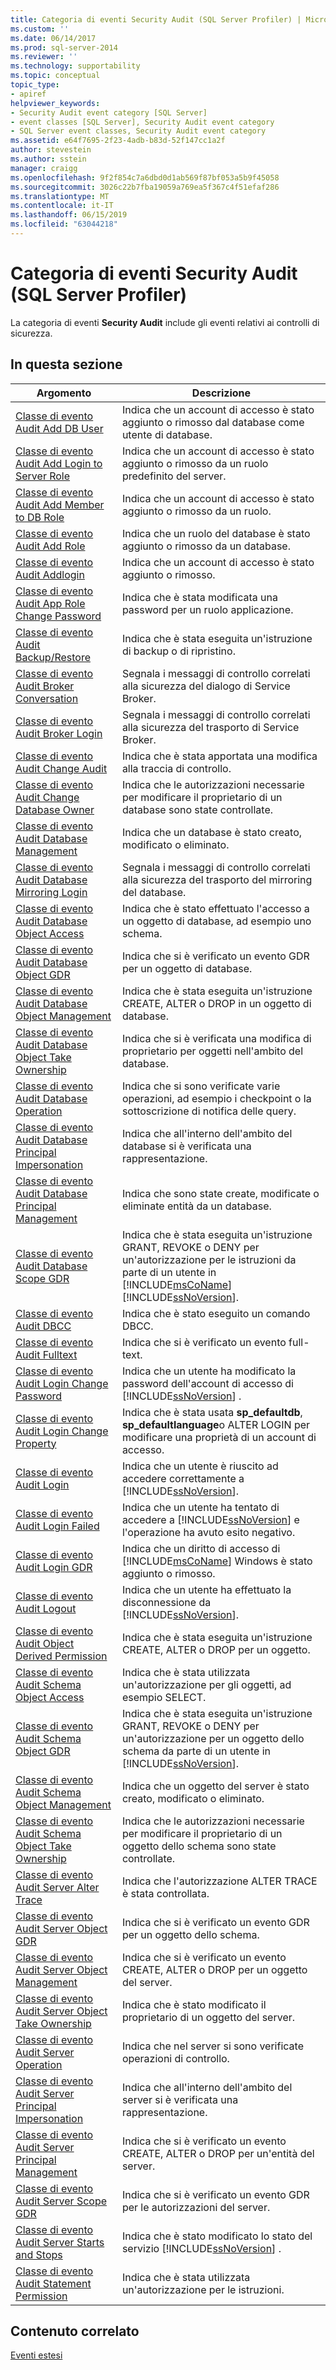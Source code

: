 ```yaml
---
title: Categoria di eventi Security Audit (SQL Server Profiler) | Microsoft Docs
ms.custom: ''
ms.date: 06/14/2017
ms.prod: sql-server-2014
ms.reviewer: ''
ms.technology: supportability
ms.topic: conceptual
topic_type:
- apiref
helpviewer_keywords:
- Security Audit event category [SQL Server]
- event classes [SQL Server], Security Audit event category
- SQL Server event classes, Security Audit event category
ms.assetid: e64f7695-2f23-4adb-b83d-52f147cc1a2f
author: stevestein
ms.author: sstein
manager: craigg
ms.openlocfilehash: 9f2f854c7a6dbd0d1ab569f87bf053a5b9f45058
ms.sourcegitcommit: 3026c22b7fba19059a769ea5f367c4f51efaf286
ms.translationtype: MT
ms.contentlocale: it-IT
ms.lasthandoff: 06/15/2019
ms.locfileid: "63044218"
---
```

# <a name="security-audit-event-category-sql-server-profiler"></a>Categoria di eventi Security Audit (SQL Server Profiler)
  La categoria di eventi **Security Audit** include gli eventi relativi ai controlli di sicurezza.  
  
## <a name="in-this-section"></a>In questa sezione  
  
|Argomento|Descrizione|  
|-----------|-----------------|  
|[Classe di evento Audit Add DB User](audit-add-db-user-event-class.md)|Indica che un account di accesso è stato aggiunto o rimosso dal database come utente di database.|  
|[Classe di evento Audit Add Login to Server Role](audit-add-login-to-server-role-event-class.md)|Indica che un account di accesso è stato aggiunto o rimosso da un ruolo predefinito del server.|  
|[Classe di evento Audit Add Member to DB Role](audit-add-member-to-db-role-event-class.md)|Indica che un account di accesso è stato aggiunto o rimosso da un ruolo.|  
|[Classe di evento Audit Add Role](audit-add-role-event-class.md)|Indica che un ruolo del database è stato aggiunto o rimosso da un database.|  
|[Classe di evento Audit Addlogin](audit-addlogin-event-class.md)|Indica che un account di accesso è stato aggiunto o rimosso.|  
|[Classe di evento Audit App Role Change Password](audit-app-role-change-password-event-class.md)|Indica che è stata modificata una password per un ruolo applicazione.|  
|[Classe di evento Audit Backup/Restore](audit-backup-and-restore-event-class.md)|Indica che è stata eseguita un'istruzione di backup o di ripristino.|  
|[Classe di evento Audit Broker Conversation](broker-conversation-event-class.md)|Segnala i messaggi di controllo correlati alla sicurezza del dialogo di Service Broker.|  
|[Classe di evento Audit Broker Login](audit-broker-login-event-class.md)|Segnala i messaggi di controllo correlati alla sicurezza del trasporto di Service Broker.|  
|[Classe di evento Audit Change Audit](audit-change-audit-event-class.md)|Indica che è stata apportata una modifica alla traccia di controllo.|  
|[Classe di evento Audit Change Database Owner](audit-change-database-owner-event-class.md)|Indica che le autorizzazioni necessarie per modificare il proprietario di un database sono state controllate.|  
|[Classe di evento Audit Database Management](audit-database-management-event-class.md)|Indica che un database è stato creato, modificato o eliminato.|  
|[Classe di evento Audit Database Mirroring Login](audit-database-mirroring-login-event-class.md)|Segnala i messaggi di controllo correlati alla sicurezza del trasporto del mirroring del database.|  
|[Classe di evento Audit Database Object Access](audit-database-object-access-event-class.md)|Indica che è stato effettuato l'accesso a un oggetto di database, ad esempio uno schema.|  
|[Classe di evento Audit Database Object GDR](audit-database-object-gdr-event-class.md)|Indica che si è verificato un evento GDR per un oggetto di database.|  
|[Classe di evento Audit Database Object Management](audit-database-object-management-event-class.md)|Indica che è stata eseguita un'istruzione CREATE, ALTER o DROP in un oggetto di database.|  
|[Classe di evento Audit Database Object Take Ownership](audit-database-object-take-ownership-event-class.md)|Indica che si è verificata una modifica di proprietario per oggetti nell'ambito del database.|  
|[Classe di evento Audit Database Operation](audit-database-operation-event-class.md)|Indica che si sono verificate varie operazioni, ad esempio i checkpoint o la sottoscrizione di notifica delle query.|  
|[Classe di evento Audit Database Principal Impersonation](audit-database-principal-impersonation-event-class.md)|Indica che all'interno dell'ambito del database si è verificata una rappresentazione.|  
|[Classe di evento Audit Database Principal Management](audit-database-principal-management-event-class.md)|Indica che sono state create, modificate o eliminate entità da un database.|  
|[Classe di evento Audit Database Scope GDR](audit-database-scope-gdr-event-class.md)|Indica che è stata eseguita un'istruzione GRANT, REVOKE o DENY per un'autorizzazione per le istruzioni da parte di un utente in [!INCLUDE[msCoName](../../includes/msconame-md.md)] [!INCLUDE[ssNoVersion](../../includes/ssnoversion-md.md)].|  
|[Classe di evento Audit DBCC](audit-dbcc-event-class.md)|Indica che è stato eseguito un comando DBCC.|  
|[Classe di evento Audit Fulltext](audit-fulltext-event-class.md)|Indica che si è verificato un evento full-text.|  
|[Classe di evento Audit Login Change Password](audit-login-change-password-event-class.md)|Indica che un utente ha modificato la password dell'account di accesso di [!INCLUDE[ssNoVersion](../../includes/ssnoversion-md.md)] .|  
|[Classe di evento Audit Login Change Property](audit-login-change-property-event-class.md)|Indica che è stata usata **sp_defaultdb**, **sp_defaultlanguage**o ALTER LOGIN per modificare una proprietà di un account di accesso.|  
|[Classe di evento Audit Login](audit-login-event-class.md)|Indica che un utente è riuscito ad accedere correttamente a [!INCLUDE[ssNoVersion](../../includes/ssnoversion-md.md)].|  
|[Classe di evento Audit Login Failed](audit-login-failed-event-class.md)|Indica che un utente ha tentato di accedere a [!INCLUDE[ssNoVersion](../../includes/ssnoversion-md.md)] e l'operazione ha avuto esito negativo.|  
|[Classe di evento Audit Login GDR](audit-login-gdr-event-class.md)|Indica che un diritto di accesso di [!INCLUDE[msCoName](../../includes/msconame-md.md)] Windows è stato aggiunto o rimosso.|  
|[Classe di evento Audit Logout](audit-logout-event-class.md)|Indica che un utente ha effettuato la disconnessione da [!INCLUDE[ssNoVersion](../../includes/ssnoversion-md.md)].|  
|[Classe di evento Audit Object Derived Permission](audit-object-derived-permission-event-class.md)|Indica che è stata eseguita un'istruzione CREATE, ALTER o DROP per un oggetto.|  
|[Classe di evento Audit Schema Object Access](audit-schema-object-access-event-class.md)|Indica che è stata utilizzata un'autorizzazione per gli oggetti, ad esempio SELECT.|  
|[Classe di evento Audit Schema Object GDR](audit-schema-object-gdr-event-class.md)|Indica che è stata eseguita un'istruzione GRANT, REVOKE o DENY per un'autorizzazione per un oggetto dello schema da parte di un utente in [!INCLUDE[ssNoVersion](../../includes/ssnoversion-md.md)].|  
|[Classe di evento Audit Schema Object Management](audit-schema-object-management-event-class.md)|Indica che un oggetto del server è stato creato, modificato o eliminato.|  
|[Classe di evento Audit Schema Object Take Ownership](audit-schema-object-take-ownership-event-class.md)|Indica che le autorizzazioni necessarie per modificare il proprietario di un oggetto dello schema sono state controllate.|  
|[Classe di evento Audit Server Alter Trace](audit-server-alter-trace-event-class.md)|Indica che l'autorizzazione ALTER TRACE è stata controllata.|  
|[Classe di evento Audit Server Object GDR](audit-server-object-gdr-event-class.md)|Indica che si è verificato un evento GDR per un oggetto dello schema.|  
|[Classe di evento Audit Server Object Management](audit-server-object-management-event-class.md)|Indica che si è verificato un evento CREATE, ALTER o DROP per un oggetto del server.|  
|[Classe di evento Audit Server Object Take Ownership](audit-server-object-take-ownership-event-class.md)|Indica che è stato modificato il proprietario di un oggetto del server.|  
|[Classe di evento Audit Server Operation](audit-server-operation-event-class.md)|Indica che nel server si sono verificate operazioni di controllo.|  
|[Classe di evento Audit Server Principal Impersonation](audit-server-principal-impersonation-event-class.md)|Indica che all'interno dell'ambito del server si è verificata una rappresentazione.|  
|[Classe di evento Audit Server Principal Management](audit-server-principal-management-event-class.md)|Indica che si è verificato un evento CREATE, ALTER o DROP per un'entità del server.|  
|[Classe di evento Audit Server Scope GDR](audit-server-scope-gdr-event-class.md)|Indica che si è verificato un evento GDR per le autorizzazioni del server.|  
|[Classe di evento Audit Server Starts and Stops](audit-server-starts-and-stops-event-class.md)|Indica che è stato modificato lo stato del servizio [!INCLUDE[ssNoVersion](../../includes/ssnoversion-md.md)] .|  
|[Classe di evento Audit Statement Permission](audit-statement-permission-event-class.md)|Indica che è stata utilizzata un'autorizzazione per le istruzioni.|  
  
## <a name="related-content"></a>Contenuto correlato  
 [Eventi estesi](../extended-events/extended-events.md)  
  
  
